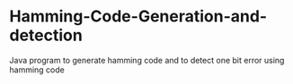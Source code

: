 # Hamming-Code-Generation-and-detection
Java program to generate hamming code and to detect one bit error using hamming code
